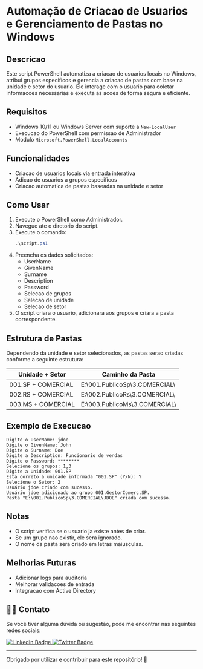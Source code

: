 # Automação de Criacao de Usuarios e Gerenciamento de Pastas no Windows

## Descricao
Este script PowerShell automatiza a criacao de usuarios locais no Windows, atribui grupos especificos e gerencia a criacao de pastas com base na unidade e setor do usuario. Ele interage com o usuario para coletar informacoes necessarias e executa as acoes de forma segura e eficiente.

## Requisitos
- Windows 10/11 ou Windows Server com suporte a `New-LocalUser`
- Execucao do PowerShell com permissao de Administrador
- Modulo `Microsoft.PowerShell.LocalAccounts`

## Funcionalidades
- Criacao de usuarios locais via entrada interativa
- Adicao de usuarios a grupos especificos
- Criacao automatica de pastas baseadas na unidade e setor

## Como Usar
1. Execute o PowerShell como Administrador.
2. Navegue ate o diretorio do script.
3. Execute o comando:
   ```powershell
   .\script.ps1
   ```
4. Preencha os dados solicitados:
   - UserName
   - GivenName
   - Surname
   - Description
   - Password
   - Selecao de grupos
   - Selecao de unidade
   - Selecao de setor
5. O script criara o usuario, adicionara aos grupos e criara a pasta correspondente.

## Estrutura de Pastas
Dependendo da unidade e setor selecionados, as pastas serao criadas conforme a seguinte estrutura:

| Unidade + Setor | Caminho da Pasta |
| -------------- | ---------------- |
| 001.SP + COMERCIAL | E:\001.PublicoSp\3.COMERCIAL\ |
| 002.RS + COMERCIAL | E:\002.PublicoRs\3.COMERCIAL\ |
| 003.MS + COMERCIAL | E:\003.PublicoMs\3.COMERCIAL\ |

## Exemplo de Execucao
```plaintext
Digite o UserName: jdoe
Digite o GivenName: John
Digite o Surname: Doe
Digite a Description: Funcionario de vendas
Digite o Password: ********
Selecione os grupos: 1,3
Digite a Unidade: 001.SP
Esta correto a unidade informada "001.SP" (Y/N): Y
Selecione o Setor: 2
Usuário jdoe criado com sucesso.
Usuário jdoe adicionado ao grupo 001.GestorComerc.SP.
Pasta "E:\001.PublicoSp\3.COMERCIAL\JDOE" criada com sucesso.
```

## Notas
- O script verifica se o usuario ja existe antes de criar.
- Se um grupo nao existir, ele sera ignorado.
- O nome da pasta sera criado em letras maiusculas.

## Melhorias Futuras
- Adicionar logs para auditoria
- Melhorar validacoes de entrada
- Integracao com Active Directory

## 👨‍💻 Contato

Se você tiver alguma dúvida ou sugestão, pode me encontrar nas seguintes redes sociais:

<div id="badges">
  <a href = "https://linkedin.com/in/weslley-inoc%C3%AAncio-cnse-csae-cpte-ceh-trained-830601128">
    <img src="https://img.shields.io/badge/LinkedIn-blue?style=for-the-badge&logo=linkedin&logoColor=white" alt="LinkedIn Badge"/>
  </a>

  <a href = "mailto:weslley.inocencio@proton.me">
    <img src="https://img.shields.io/badge/Twitter-blue?style=for-the-badge&logo=twitter&logoColor=white" alt="Twitter Badge"/>
  </a>
</div>

---

Obrigado por utilizar e contribuir para este repositório! 🙌


